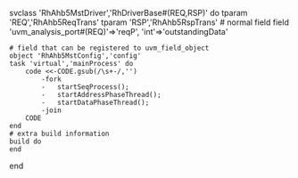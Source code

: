svclass 'RhAhb5MstDriver','RhDriverBase#(REQ,RSP)' do
	tparam 'REQ','RhAhb5ReqTrans'
	tparam 'RSP','RhAhb5RspTrans'
	# normal field
	field 'uvm_analysis_port#(REQ)'=>'reqP',
		'int'=>'outstandingData'

	# field that can be registered to uvm_field_object
	object 'RhAhb5MstConfig','config'
	task 'virtual','mainProcess' do
		code <<-CODE.gsub(/\s+-/,'')
			-fork
			-	startSeqProcess();
			-	startAddressPhaseThread();
			-	startDataPhaseThread();
			-join
		CODE
	end
	# extra build information
	build do
	end
end
